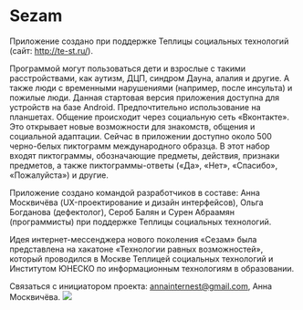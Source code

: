 # Sezam
Приложение создано при поддержке Теплицы социальных технологий (сайт: http://te-st.ru/).

Программой могут пользоваться дети и взрослые с такими расстройствами, как аутизм, ДЦП, синдром Дауна, алалия и другие. А также люди с временными нарушениями (например, после инсульта) и пожилые люди.
Данная стартовая версия приложения доступна для устройств на базе Android. Предпочтительно использование на планшетах.
Общение происходит через социальную сеть «Вконтакте». Это открывает новые возможности для  знакомств, общения и социальной адаптации.
Сейчас в приложении доступно около 500 черно-белых пиктограмм международного образца. В этот набор входят пиктограммы, обозначающие предметы, действия, признаки предметов, а также пиктограммы-ответы («Да», «Нет», «Спасибо», «Пожалуйста») и другие.

Приложение создано командой разработчиков в составе: Анна Москвичёва (UX-проектирование и дизайн интерфейсов), Ольга Богданова (дефектолог), Сероб Балян и Сурен Абраамян (программисты) при поддержке Теплицы социальных технологий.

Идея интернет-мессенджера нового поколения «Сезам» была представлена на хакатоне «Технологии равных возможностей», который проводился в Москве Теплицей социальных технологий и Институтом ЮНЕСКО по информационным технологиям в образовании.

Связаться с инициатором проекта:   annainternest@gmail.com, Анна Москвичёва.
![](http://www.sezamapp.ru/images/sezam.svg)

